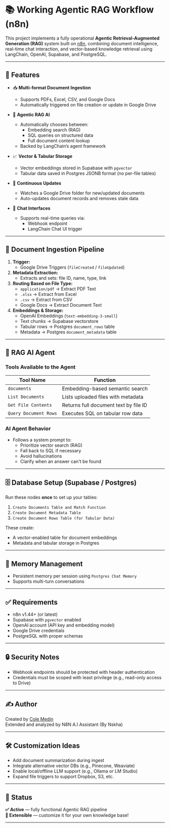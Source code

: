 # 📚 Working Agentic RAG Workflow (n8n)

This project implements a fully operational **Agentic Retrieval-Augmented Generation (RAG)** system built on [n8n](https://n8n.io), combining document intelligence, real-time chat interaction, and vector-based knowledge retrieval using LangChain, OpenAI, Supabase, and PostgreSQL.

---

## 🚀 Features

- 📥 **Multi-format Document Ingestion**
  - Supports PDFs, Excel, CSV, and Google Docs
  - Automatically triggered on file creation or update in Google Drive

- 🧠 **Agentic RAG AI**
  - Automatically chooses between:
    - Embedding search (RAG)
    - SQL queries on structured data
    - Full document content lookup
  - Backed by LangChain’s agent framework

- 📈 **Vector & Tabular Storage**
  - Vector embeddings stored in Supabase with `pgvector`
  - Tabular data saved in Postgres JSONB format (no per-file tables)

- 🔁 **Continuous Updates**
  - Watches a Google Drive folder for new/updated documents
  - Auto-updates document records and removes stale data

- 💬 **Chat Interfaces**
  - Supports real-time queries via:
    - Webhook endpoint
    - LangChain Chat UI trigger

---

## 📁 Document Ingestion Pipeline

1. **Trigger:**
   - Google Drive Triggers (`fileCreated` / `fileUpdated`)
2. **Metadata Extraction:**
   - Extracts and sets: file ID, name, type, link
3. **Routing Based on File Type:**
   - `application/pdf` → Extract PDF Text
   - `.xlsx` → Extract from Excel
   - `.csv` → Extract from CSV
   - Google Docs → Extract Document Text
4. **Embeddings & Storage:**
   - OpenAI Embeddings (`text-embedding-3-small`)
   - Text chunks → Supabase vectorstore
   - Tabular rows → Postgres `document_rows` table
   - Metadata → Postgres `document_metadata` table

---

## 🤖 RAG AI Agent

### Tools Available to the Agent

| Tool Name | Function |
|-----------|----------|
| `documents` | Embedding-based semantic search |
| `List Documents` | Lists uploaded files with metadata |
| `Get File Contents` | Returns full document text by file ID |
| `Query Document Rows` | Executes SQL on tabular row data |

### AI Agent Behavior

- Follows a system prompt to:
  - Prioritize vector search (RAG)
  - Fall back to SQL if necessary
  - Avoid hallucinations
  - Clarify when an answer can't be found

---

## 🗄️ Database Setup (Supabase / Postgres)

Run these nodes **once** to set up your tables:

1. `Create Documents Table and Match Function`
2. `Create Document Metadata Table`
3. `Create Document Rows Table (for Tabular Data)`

These create:
- A vector-enabled table for document embeddings
- Metadata and tabular storage in Postgres

---

## 🧠 Memory Management

- Persistent memory per session using `Postgres Chat Memory`
- Supports multi-turn conversations

---

## ✅ Requirements

- n8n v1.44+ (or latest)
- Supabase with `pgvector` enabled
- OpenAI account (API key and embedding model)
- Google Drive credentials
- PostgreSQL with proper schemas

---

## 🔒 Security Notes

- Webhook endpoints should be protected with header authentication
- Credentials must be scoped with least privilege (e.g., read-only access to Drive)

---

## ✍️ Author

Created by [Cole Medin](https://www.youtube.com/@ColeMedin)  
Extended and analyzed by N8N A.I Assistant (By Nskha)

---

## 🛠️ Customization Ideas

- Add document summarization during ingest
- Integrate alternative vector DBs (e.g., Pinecone, Weaviate)
- Enable local/offline LLM support (e.g., Ollama or LM Studio)
- Expand file triggers to support Dropbox, S3, etc.

---

## 📌 Status

**✅ Active** — fully functional Agentic RAG pipeline  
**🧪 Extensible** — customize it for your own knowledge base!

---